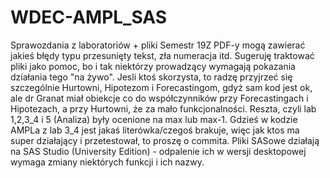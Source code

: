 # WDEC-AMPL_SAS
Sprawozdania z laboratoriów + pliki
Semestr 19Z
PDF-y mogą zawierać jakieś błędy typu przesunięty tekst, zła numeracja itd.
Sugeruję traktować pliki jako pomoc, bo i tak niektórzy prowadzący wymagają pokazania działania tego "na żywo".
Jesli ktoś skorzysta, to radzę przyjrzeć się szczególnie Hurtowni, Hipotezom i Forecastingom, gdyż sam kod jest ok, ale dr Granat miał obiekcje co do współczynników przy Forecastingach i Hipotezach, a przy Hurtowni, że za mało funkcjonalności. Reszta, czyli lab 1,2,3_4 i 5 (Analiza) były ocenione na max lub max-1.
Gdzieś w kodzie AMPLa z lab 3_4 jest jakaś literówka/czegoś brakuje, więc jak ktos ma super działający i przetestował, to proszę o commita.
Pliki SASowe działają na SAS Studio (University Edition) - odpalenie ich w wersji desktopowej wymaga zmiany niektórych funkcji i ich nazwy.
